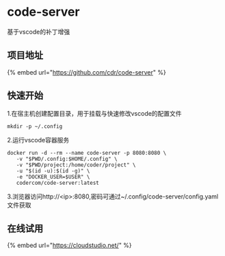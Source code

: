 # code-server

基于vscode的补丁增强

## 项目地址

{% embed url="https://github.com/cdr/code-server" %}

## 快速开始

1.在宿主机创建配置目录，用于挂载与快速修改vscode的配置文件

```text
mkdir -p ~/.config
```

2.运行vscode容器服务

```text
docker run -d --rm --name code-server -p 8080:8080 \
   -v "$PWD/.config:$HOME/.config" \
   -v "$PWD/project:/home/coder/project" \
   -u "$(id -u):$(id -g)" \
   -e "DOCKER_USER=$USER" \
   codercom/code-server:latest
```

3.浏览器访问http://&lt;ip&gt;:8080,密码可通过~/.config/code-server/config.yaml文件获取

## 在线试用

{% embed url="https://cloudstudio.net/" %}



